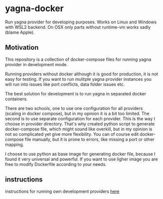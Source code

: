 # yagna-docker
Run yagna provider for developing purposes. 
Works on Linux and Windows with WSL2 backend. 
On OSX only parts without runtime-vm works sadly (blame Apple).

## Motivation

This repository is a collection of docker-compose files for running yagna provider in development mode.

Running providers without docker although it is good for production, it is not easy for testing.
If you want to run mulitple yagna provider instances you will run into issues like port conflicts, data folder issues etc.

The best solution for development is to run yagna in separated docker containers.

There are two schools, one to use one configuration for all providers (scaling in docker compose), but in my opinion it is a bit too limited.
The second is to use separate configuration for each provider. This is the way I choose in provider directory.
That's why created python script to generate docker-compose file, which might sound like overkill, but in my opinion is
not so complicated yet give more flexibility. You can of course edit docker-compose file manually, but it is prone to errors, like missing a port or other mapping.

I choose to use python as base image for generating docker file, because I found it very universal and powerful. If you want 
to use ligher image you are free to modify Dockerfile according to your needs.

## instructions

instructions for running own development providers 
[here](provider/README.md)